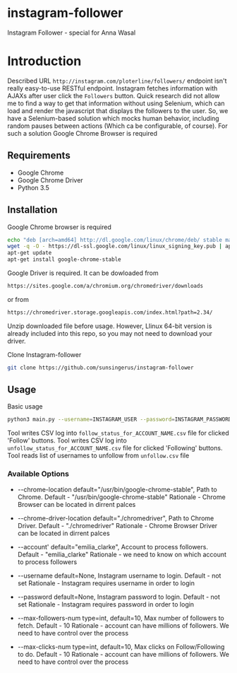 # instagram-follower
Instagram Follower - special for Anna Wasal

# Introduction

Described URL `http://instagram.com/ploterline/followers/` endpoint isn't really easy-to-use RESTful endpoint. 
Instagram fetches information with AJAXs after user click the `Followers` button.
Quick research did not allow me to find a way to get that information without using Selenium, which can load and render 
the javascript that displays the followers to the user. So, we have a Selenium-based solution which mocks human behavior, including random pauses between actions (Which ca be configurable, of course).
For such a solution Google Chrome Browser is required

## Requirements

  * Google Chrome
  * Google Chrome Driver
  * Python 3.5

## Installation

Google Chrome browser is required
```bash
echo "deb [arch=amd64] http://dl.google.com/linux/chrome/deb/ stable main" > /etc/apt/sources.list.d/chrome.list
wget -q -O - https://dl-ssl.google.com/linux/linux_signing_key.pub | apt-key add -
apt-get update
apt-get install google-chrome-stable
```

Google Driver is required. It can be dowloaded from
```bash
https://sites.google.com/a/chromium.org/chromedriver/downloads
```
or from
```bash
https://chromedriver.storage.googleapis.com/index.html?path=2.34/
```
Unzip downloaded file before usage. However, Llinux 64-bit version is already included into this repo, so you may not need to download your driver.

Clone Instagram-follower
```bash
git clone https://github.com/sunsingerus/instagram-follower
```

## Usage

Basic usage
```bash
python3 main.py --username=INSTAGRAM_USER --password=INSTAGRAM_PASSWORD --account=emilia_clarke
```

Tool writes CSV log into `follow_status_for_ACCOUNT_NAME.csv` file for clicked 'Follow' buttons.
Tool writes CSV log into `unfollow_status_for_ACCOUNT_NAME.csv` file for clicked 'Following' buttons.
Tool reads list of usernames to unfollow from `unfollow.csv` file

### Available Options
  * --chrome-location
        default="/usr/bin/google-chrome-stable",
        Path to Chrome. Default - "/usr/bin/google-chrome-stable"
        Rationale - Chrome Browser can be located in dirrent palces
        
  * --chrome-driver-location
        default="./chromedriver",
        Path to Chrome Driver. Default - "./chromedriver"
        Rationale - Chrome Browser Driver can be located in dirrent palces

  * --account'
        default="emilia_clarke",
        Account to process followers. Default - "emilia_clarke"
        Rationale - we need to know on which account to process followers
        
  * --username
        default=None,
        Instagram username to login. Default - not set
        Rationale - Instagram requires username in order to login
        
  * --password
        default=None,
        Instagram password to login. Default - not set
        Rationale - Instagram requires password in order to login
        
  * --max-followers-num
        type=int,
        default=10,
        Max number of followers to fetch. Default - 10
        Rationale - account can have millions of followers. We need to have control over the process
        
  * --max-clicks-num
        type=int,
        default=10,
        Max clicks on Follow/Following to do. Default - 10
        Rationale - account can have millions of followers. We need to have control over the process

